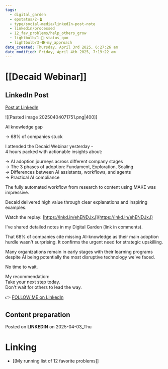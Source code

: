 ```yaml
---
tags:
  - digital_garden
  - epstatus/2-🪴
  - type/social-media/linkedIn-post-note
  - linkedin/processed
  - 12_fav_problems/help_others_grow
  - lightbulb/1-🔴-status_quo
  - lightbulb/3-🟠-my_approach
date_created: Thursday, April 3rd 2025, 6:27:26 am
date_modified: Friday, April 4th 2025, 7:19:22 am
---
```

# [[Decaid Webinar]]
## LinkedIn Post
[Post at LinkedIn](https://www.linkedin.com/posts/sebastiankamilli_ai-knowledge-gap-68-of-companies-stuck-activity-7313440148560465920-pscj?utm_source=share&utm_medium=member_desktop&rcm=ACoAAA1M1pkBgWCYPhT45EpfLiHzViQqRWNCIv4)

![[Pasted image 20250404071751.png|400]]

AI knowledge gap  
  
→ 68% of companies stuck  
  
I attended the Decaid Webinar yesterday -  
4 hours packed with actionable insights about:  
  
→ AI adoption journeys across different company stages  
→ The 3 phases of adoption: Fundament, Exploration, Scaling  
→ Differences between AI assistants, workflows, and agents  
→ Practical AI compliance  
  
The fully automated workflow from research to content using MAKE was impressive.  
  
Decaid delivered high value through clear explanations and inspiring examples.  
  
Watch the replay: [https://lnkd.in/ehENDJxJ](https://lnkd.in/ehENDJxJ)  
  
I've shared detailed notes in my Digital Garden (link in comments).  
  
That 68% of companies cite missing AI-knowledge as their main adoption hurdle wasn't surprising. It confirms the urgent need for strategic upskilling.  
  
Many organizations remain in early stages with their learning programs despite AI being potentially the most disruptive technology we've faced.  
  
No time to wait.  
  
My recommendation:  
Take your next step today.  
Don't wait for others to lead the way.

👉 [FOLLOW ME on LinkedIn](https://www.linkedin.com/comm/mynetwork/discovery-see-all?usecase=PEOPLE_FOLLOWS&followMember=sebastiankamilli)

## Content preparation

Posted on **LINKEDIN** on 2025-04-03_Thu
# Linking
+ [[My running list of 12 favorite problems]]
